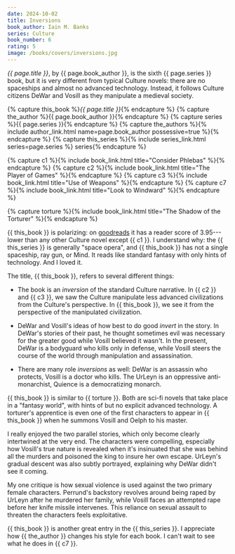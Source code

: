 ```yaml
---
date: 2024-10-02
title: Inversions
book_author: Iain M. Banks
series: Culture
book_number: 6
rating: 5
image: /books/covers/inversions.jpg
---
```


<cite class="book-title">{{ page.title }}</cite>, by <span
class="author-name">{{ page.book_author }}</span>, is the sixth <span
class="book-series">{{ page.series }}</span> book, but it is very different
from typical Culture novels: there are no spaceships and almost no advanced
technology. Instead, it follows Culture citizens DeWar and Vosill as they
manipulate a medieval society.

{% capture this_book %}<cite class="book-title">{{ page.title }}</cite>{% endcapture %}
{% capture the_author %}<span class="author-name">{{ page.book_author }}</span>{% endcapture %}
{% capture series %}<span class="book-series">{{ page.series }}</span>{% endcapture %}
{% capture the_authors %}{% include author_link.html name=page.book_author possessive=true %}{% endcapture %}
{% capture this_series %}{% include series_link.html series=page.series %} series{% endcapture %}

{% capture c1 %}{% include book_link.html title="Consider Phlebas" %}{% endcapture %}
{% capture c2 %}{% include book_link.html title="The Player of Games" %}{% endcapture %}
{% capture c3 %}{% include book_link.html title="Use of Weapons" %}{% endcapture %}
{% capture c7 %}{% include book_link.html title="Look to Windward" %}{% endcapture %}

{% capture torture %}{% include book_link.html title="The Shadow of the Torturer" %}{% endcapture %}

{{ this_book }} is polarizing: on [goodreads][gr] it has a reader score of
3.95---lower than any other Culture novel except {{ c1 }}. I understand why:
the {{ this_series }} is generally "space opera", and {{ this_book }} has not
a single spaceship, ray gun, or Mind. It reads like standard fantasy with only
hints of technology. And I loved it.

[gr]: https://www.goodreads.com/book/show/12017.Inversions

The title, {{ this_book }}, refers to several different things:

- The book is an _inversion_ of the standard Culture narrative. In {{ c2 }}
  and {{ c3 }}, we saw the Culture manipulate less advanced civilizations from
  the Culture's perspective. In {{ this_book }}, we see it from the
  perspective of the manipulated civilization.

- DeWar and Vosill's ideas of how best to do good _invert_ in the story. In
  DeWar's stories of their past, he thought sometimes evil was necessary for
  the greater good while Vosill believed it wasn't. In the present, DeWar is a
  bodyguard who kills only in defense, while Vosill steers the course of the
  world through manipulation and assassination.

- There are many role _inversions_ as well:  DeWar is an assassin who
  protects, Vosill is a doctor who kills. The UrLeyn is an oppressive
  anti-monarchist, Quience is a democratizing monarch.

{{ this_book }} is similar to {{ torture }}. Both are sci-fi novels that take
place in a "fantasy world", with hints of but no explicit advanced technology.
A torturer's apprentice is even one of the first characters to appear in {{
this_book }} when he summons Vosill and Oelph to his master.

I really enjoyed the two parallel stories, which only become clearly
intertwined at the very end. The characters were compelling, especially how
Vosill's true nature is revealed when it's insinuated that she was behind all
the murders and poisoned the king to insure her own escape. UrLeyn's gradual
descent was also subtly portrayed, explaining why DeWar didn't see it coming.

My one critique is how sexual violence is used against the two primary female
characters. Perrund's backstory revolves around being raped by UrLeyn after he
murdered her family, while Vosill faces an attempted rape before her knife
missile intervenes. This reliance on sexual assault to threaten the characters
feels exploitative.

{{ this_book }} is another great entry in the {{ this_series }}. I appreciate
how {{ the_author }} changes his style for each book. I can't wait to see what
he does in {{ c7 }}.

